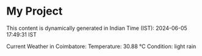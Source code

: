 # My Project

This content is dynamically generated in Indian Time (IST): 2024-06-05 17:49:31 IST


Current Weather in Coimbatore:
Temperature: 30.88 °C
Condition: light rain
